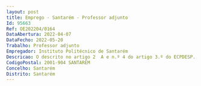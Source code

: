 ```yaml
--- 
layout: post
title: Emprego - Santarém - Professor adjunto
Id: 95663
Ref: OE202204/0164
DataAbertura: 2022-04-07
DataFecho: 2022-05-20
Trabalho: Professor adjunto
Empregador: Instituto Politécnico de Santarém
Descricao: O descrito no artigo 2  A e n.º 4 do artigo 3.º do ECPDESP.
CodigoPostal: 2001-904 SANTARÉM
Concelho: Santarém
Distrito: Santarém
--- 
```

